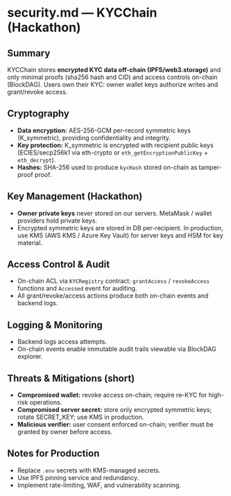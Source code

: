 # security.md — KYCChain (Hackathon)

## Summary
KYCChain stores **encrypted KYC data off-chain (IPFS/web3.storage)** and only minimal proofs (sha256 hash and CID) and access controls on-chain (BlockDAG). Users own their KYC: owner wallet keys authorize writes and grant/revoke access.

## Cryptography
- **Data encryption:** AES-256-GCM per-record symmetric keys (K_symmetric), providing confidentiality and integrity.
- **Key protection:** K_symmetric is encrypted with recipient public keys (ECIES/secp256k1 via eth-crypto or `eth_getEncryptionPublicKey` + `eth_decrypt`).
- **Hashes:** SHA-256 used to produce `kycHash` stored on-chain as tamper-proof proof.

## Key Management (Hackathon)
- **Owner private keys** never stored on our servers. MetaMask / wallet providers hold private keys.
- Encrypted symmetric keys are stored in DB per-recipient. In production, use KMS (AWS KMS / Azure Key Vault) for server keys and HSM for key material.

## Access Control & Audit
- On-chain ACL via `KYCRegistry` contract: `grantAccess` / `revokeAccess` functions and `Accessed` event for auditing.
- All grant/revoke/access actions produce both on-chain events and backend logs.

## Logging & Monitoring
- Backend logs access attempts.
- On-chain events enable immutable audit trails viewable via BlockDAG explorer.

## Threats & Mitigations (short)
- **Compromised wallet:** revoke access on-chain; require re-KYC for high-risk operations.
- **Compromised server secret:** store only encrypted symmetric keys; rotate SECRET_KEY; use KMS in production.
- **Malicious verifier:** user consent enforced on-chain; verifier must be granted by owner before access.

## Notes for Production
- Replace `.env` secrets with KMS-managed secrets.
- Use IPFS pinning service and redundancy.
- Implement rate-limiting, WAF, and vulnerability scanning.
